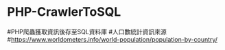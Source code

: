 # PHP-CrawlerToSQL
#PHP爬蟲獲取資訊後存至SQL資料庫
#人口數統計資訊來源
#https://www.worldometers.info/world-population/population-by-country/
